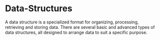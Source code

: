 # Data-Structures
A data structure is a specialized format for organizing, processing, retrieving and storing data. There are several basic and advanced types of data structures, all designed to arrange data to suit a specific purpose.
